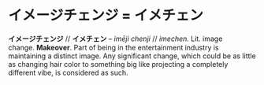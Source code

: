 # イメージチェンジ = イメチェン

**イメージチェンジ** // **イメチェン** – _imēji chenji_ // _imechen._ Lit. image change. **Makeover**. Part of being in the entertainment industry is maintaining a distinct image. Any significant change, which could be as little as changing hair color to something big like projecting a completely different vibe, is considered as such.
